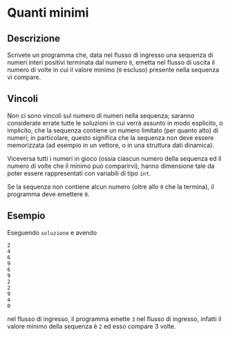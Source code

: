 Quanti minimi
=============

Descrizione
-----------

Scrivete un programma che, data nel flusso di ingresso una sequenza di numeri
interi positivi terminata dal numero `0`, emetta nel flusso di uscita il numero
di volte in cui il valore minimo (`0` escluso) presente nella sequenza vi
compare.


Vincoli
-------

Non ci sono vincoli sul numero di numeri nella sequenza; saranno considerate
errate tutte le soluzioni in cui verrà assunto in modo esplicito, o implicito,
che la sequenza contiene un numero limitato (per quanto alto) di numeri; in
particolare, questo significa che la sequenza non deve essere memorizzata (ad
esempio in un vettore, o in una struttura dati dinamica).

Viceversa tutti i numeri in gioco (ossia ciascun numero della sequenza ed il
numero di volte che il minimo può comparirvi), hanno dimensione tale da poter
essere rappresentati con variabili di tipo `int`.

Se la sequenza non contiene alcun numero (oltre allo `0` che la termina), il
programma deve emettere `0`.


Esempio
-------

Eseguendo `soluzione` e avendo

    2
    4
    6
    9
    6
    9
    2
    2
    9
    4
    0

nel flusso di ingresso, il programma emette `3` nel flusso di ingresso, infatti
il valore minimo della sequenza è `2` ed esso compare 3 volte.

